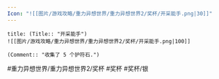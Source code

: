 ```yaml
---
Icon: "![[图片/游戏攻略/重力异想世界/重力异想世界2/奖杯/开采能手.png|30]]"
---
```

```ad-common-silver-trophy
title: (Title:: "开采能手")
![[图片/游戏攻略/重力异想世界/重力异想世界2/奖杯/开采能手.png|100]]

(Comment:: "收集了 5 个护符石.")
```

#重力异想世界/重力异想世界2/奖杯 #奖杯 #奖杯/银
